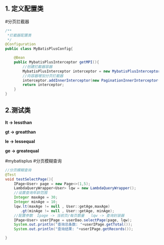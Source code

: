 ## 1. 定义配置类
#分页拦截器 

```java
/**
 *拦截器配置类
 */
@Configuration
public class MyBatisPlusConfig{

    @Bean
    public MybatisPlusInterceptor getMPI(){
        //创建拦截器容器
        MybatisPlusInterceptor interceptor = new MybatisPlusInterceptor();
        //向容器增加分页拦截器
        interceptor.addInnerInterceptor(new PaginationInnerInterceptor());
        return interceptor;
    }
}
```

## 2.测试类

**lt -> lessthan**

**gt -> greatthan**

**le -> lessequal**

**ge -> greatequal**

#mybatisplus #分页模糊查询
```java
//分页模糊查询
@Test
void testSelectPage(){
    IPage<User> page = new Page<>(1,5);
    LambdaQueryWrapper<User> lqw = new LambdaQueryWrapper();
    //设置查询年龄范围
    Integer maxAge = 30;
    Integer minAge = 10;
    lqw.lt(maxAge != null , User::getAge,maxAge)
       .gt(minAge != null , User::getAge, minAge);
    //配置参数  Ipage -> 当前页/每页数量   lqw -> 查询封装器
    IPage<User> userIPage = userDao.selectPage(page, lqw);
    System.out.println("查询总条数: "+userIPage.getTotal());
    System.out.println("查询结果: "+userIPage.getRecords());

}
```